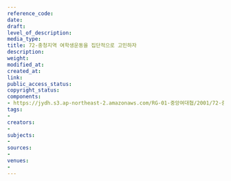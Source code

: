 ```yaml
---
reference_code: 
date: 
draft: 
level_of_description: 
media_type: 
title: 72-충청지역 여학생운동을 집단적으로 고민하자
description: 
weight: 
modified_at: 
created_at: 
link: 
public_access_status: 
copyright_status: 
components:
- https://jydh.s3.ap-northeast-2.amazonaws.com/RG-01-중앙여대협/2001/72-충청지역+여학생운동을+집단적으로+고민하자.pdf
tags:
- 
creators:
- 
subjects:
- 
sources:
- 
venues:
- 
---
```

